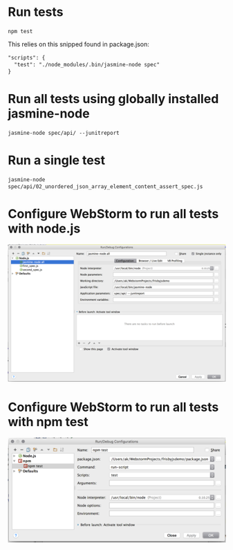 # Run tests

    npm test

This relies on this snipped found in package.json:

    "scripts": {
      "test": "./node_modules/.bin/jasmine-node spec"
    }


# Run all tests using globally installed jasmine-node

    jasmine-node spec/api/ --junitreport

# Run a single test

    jasmine-node spec/api/02_unordered_json_array_element_content_assert_spec.js

# Configure WebStorm to run all tests with node.js

![Webstorm node.js run configuration](/screenshots/WebStormNodeRunConfig.png?raw=true "Webstorm node.js run configuration")

# Configure WebStorm to run all tests with npm test

![Webstorm npm run configuration](/screenshots/WebStormNpmRunConfig.png?raw=true "Webstorm npm run configuration")
